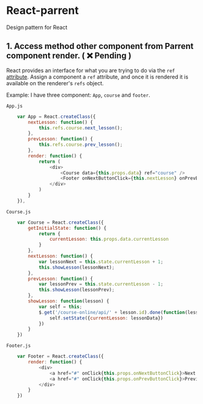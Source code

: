 # React-parrent
Design pattern for React


## 1. Access method other component from Parrent component render. ( :x: Pending )

React provides an interface for what you are trying to do via the `ref` [attribute](https://facebook.github.io/react/docs/more-about-refs.html). Assign a component a `ref` attribute, and once it is rendered it is available on the renderer's `refs` object.

Example: I have three component: `App`, `course` and `footer`.


`App.js`

```javascript
	var App = React.createClass({
		nextLesson: function() {
			this.refs.course.next_lesson();
		},
		prevLesson: function() {
			this.refs.course.prev_lesson();
		},
		render: function() {
			return (
				<div>
					<Course data={this.props.data} ref="course" />
					<Footer onNextButtonClick={this.nextLesson} onPrevButtonClick={this.prevLesson} />
				</div>
			)
		}
	}),
```


`Course.js`

```javascript
	var Course = React.createClass({
		getInitialState: function() {
			return {
				currentLesson: this.props.data.currentLesson
			}
		},
		nextLesson: function() {
			var lessonNext = this.state.currentLesson + 1;	
			this.showLesson(lessonNext);
		},
		prevLesson: function() {
			var lessonPrev = this.state.currentLesson - 1;
			this.showLesson(lessonPrev);
		},
		showLesson: function(lesson) {
			var self = this;
			$.get('/course-online/api/' + lesson.id).done(function(lessonData) {
				self.setState({currentLesson: lessonData})
			})
		}
	})
```


`Footer.js`

```javascript
	var Footer = React.createClass({
		render: function() {
			<div>
				<a href="#" onClick{this.props.onNextButtonClick}>Next Lesson</a>
				<a href="#" onClick{this.props.onPrevButtonClick}>Previous Lesson</a>
			</div>
		}
	})
```
